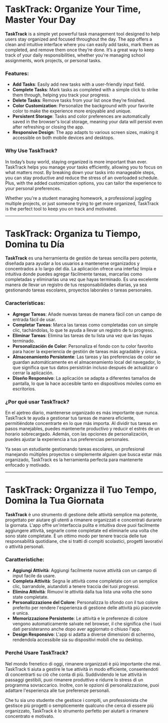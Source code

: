 

# TaskTrack: Organize Your Time, Master Your Day

**TaskTrack** is a simple yet powerful task management tool designed to help users stay organized and focused throughout the day. The app offers a clean and intuitive interface where you can easily add tasks, mark them as completed, and remove them once they’re done. It’s a great way to keep track of your daily responsibilities, whether you're managing school assignments, work projects, or personal tasks.

### Features:
- **Add Tasks**: Easily add new tasks with a user-friendly input field.
- **Complete Tasks**: Mark tasks as completed with a simple click to strike them through, helping you track your progress.
- **Delete Tasks**: Remove tasks from your list once they’re finished.
- **Color Customization**: Personalize the background with your favorite color to make the experience more enjoyable and unique.
- **Persistent Storage**: Tasks and color preferences are automatically saved in the browser's local storage, meaning your data will persist even after refreshing or closing the app.
- **Responsive Design**: The app adapts to various screen sizes, making it accessible on both mobile devices and desktops.

### Why Use TaskTrack?
In today’s busy world, staying organized is more important than ever. TaskTrack helps you manage your tasks efficiently, allowing you to focus on what matters most. By breaking down your tasks into manageable steps, you can stay productive and reduce the stress of an overloaded schedule. Plus, with the added customization options, you can tailor the experience to your personal preferences.

Whether you're a student managing homework, a professional juggling multiple projects, or just someone trying to get more organized, TaskTrack is the perfect tool to keep you on track and motivated.

---

# TaskTrack: Organiza tu Tiempo, Domina tu Día

**TaskTrack** es una herramienta de gestión de tareas sencilla pero potente, diseñada para ayudar a los usuarios a mantenerse organizados y concentrados a lo largo del día. La aplicación ofrece una interfaz limpia e intuitiva donde puedes agregar fácilmente tareas, marcarlas como completadas y eliminarlas una vez que hayas terminado. Es una excelente manera de llevar un registro de tus responsabilidades diarias, ya sea gestionando tareas escolares, proyectos laborales o tareas personales.

### Características:
- **Agregar Tareas**: Añade nuevas tareas de manera fácil con un campo de entrada fácil de usar.
- **Completar Tareas**: Marca las tareas como completadas con un simple clic, tachándolas, lo que te ayuda a llevar un registro de tu progreso.
- **Eliminar Tareas**: Elimina las tareas de tu lista una vez que las hayas terminado.
- **Personalización de Color**: Personaliza el fondo con tu color favorito para hacer la experiencia de gestión de tareas más agradable y única.
- **Almacenamiento Persistente**: Las tareas y las preferencias de color se guardan automáticamente en el almacenamiento local del navegador, lo que significa que tus datos persistirán incluso después de actualizar o cerrar la aplicación.
- **Diseño Responsivo**: La aplicación se adapta a diferentes tamaños de pantalla, lo que la hace accesible tanto en dispositivos móviles como en escritorios.

### ¿Por qué usar TaskTrack?
En el ajetreo diario, mantenerse organizado es más importante que nunca. TaskTrack te ayuda a gestionar tus tareas de manera eficiente, permitiéndote concentrarte en lo que más importa. Al dividir tus tareas en pasos manejables, puedes mantenerte productivo y reducir el estrés de un horario sobrecargado. Además, con las opciones de personalización, puedes ajustar la experiencia a tus preferencias personales.

Ya seas un estudiante gestionando tareas escolares, un profesional manejando múltiples proyectos o simplemente alguien que busca estar más organizado, TaskTrack es la herramienta perfecta para mantenerte enfocado y motivado.

---

# TaskTrack: Organizza il Tuo Tempo, Domina la Tua Giornata

**TaskTrack** è uno strumento di gestione delle attività semplice ma potente, progettato per aiutare gli utenti a rimanere organizzati e concentrati durante la giornata. L'app offre un'interfaccia pulita e intuitiva dove puoi facilmente aggiungere attività, segnarle come completate ed eliminarle una volta che sono state completate. È un ottimo modo per tenere traccia delle tue responsabilità quotidiane, che si tratti di compiti scolastici, progetti lavorativi o attività personali.

### Caratteristiche:
- **Aggiungi Attività**: Aggiungi facilmente nuove attività con un campo di input facile da usare.
- **Completa Attività**: Segna le attività come completate con un semplice clic, barrandole, aiutandoti a tenere traccia dei tuoi progressi.
- **Elimina Attività**: Rimuovi le attività dalla tua lista una volta che sono state completate.
- **Personalizzazione del Colore**: Personalizza lo sfondo con il tuo colore preferito per rendere l'esperienza di gestione delle attività più piacevole e unica.
- **Memorizzazione Persistente**: Le attività e le preferenze di colore vengono automaticamente salvate nel browser, il che significa che i tuoi dati persisteranno anche dopo aver aggiornato o chiuso l'app.
- **Design Responsivo**: L'app si adatta a diverse dimensioni di schermo, rendendola accessibile sia su dispositivi mobili che su desktop.

### Perché Usare TaskTrack?
Nel mondo frenetico di oggi, rimanere organizzati è più importante che mai. TaskTrack ti aiuta a gestire le tue attività in modo efficiente, consentendoti di concentrarti su ciò che conta di più. Suddividendo le tue attività in passaggi gestibili, puoi rimanere produttivo e ridurre lo stress di un programma sovraccarico. Inoltre, con le opzioni di personalizzazione, puoi adattare l'esperienza alle tue preferenze personali.

Che tu sia uno studente che gestisce i compiti, un professionista che gestisce più progetti o semplicemente qualcuno che cerca di essere più organizzato, TaskTrack è lo strumento perfetto per aiutarti a rimanere concentrato e motivato.

